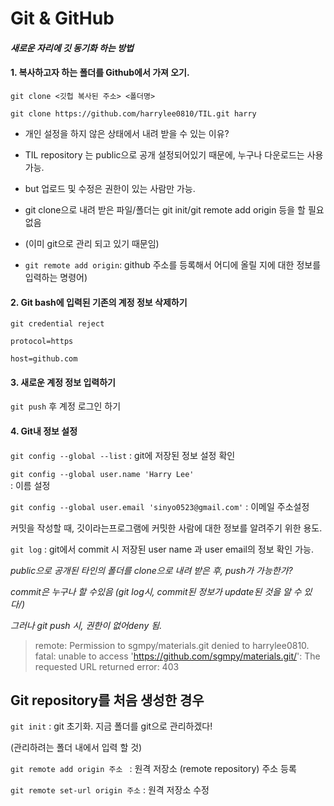 # Git & GitHub

#### *새로운 자리에 깃 동기화 하는 방법*

#### 1. 복사하고자 하는 폴더를 Github에서 가져 오기.

`git clone <깃헙 복사된 주소> <폴더명>`

`git clone https://github.com/harrylee0810/TIL.git harry`

- 개인 설정을 하지 않은 상태에서 내려 받을 수 있는 이유?
- TIL repository  는 public으로 공개 설정되어있기 때문에, 누구나 다운로드는 사용 가능.
- but 업로드 및 수정은 권한이 있는 사람만 가능.
- git clone으로 내려 받은 파일/폴더는 git init/git remote add origin 등을 할 필요 없음 
- (이미 git으로 관리 되고 있기 때문임) 

- `git remote add origin`: github 주소를 등록해서 어디에 올릴 지에 대한 정보를 입력하는 명령어)

#### 2. Git bash에 입력된 기존의 계정 정보 삭제하기

`git credential reject`

`protocol=https`

`host=github.com`

#### 3. 새로운 계정 정보 입력하기

`git push`  후 계정 로그인 하기

#### 4. Git내 정보 설정 

`git config --global --list` : git에 저장된 정보 설정 확인

`git config --global user.name 'Harry Lee'                                                                                           ` :  이름 설정

`git config --global user.email 'sinyo0523@gmail.com'` : 이메일 주소설정

커밋을 작성할 때,  깃이라는프로그램에 커밋한 사람에 대한 정보를 알려주기 위한 용도.

`git log`  :  git에서 commit 시 저장된 user name 과 user email의 정보 확인 가능.



*public으로 공개된 타인의 폴더를 clone으로 내려 받은 후, push가 가능한가?*

*commit은 누구나 할 수있음 (git log시, commit된 정보가 update된 것을 알 수 있다/)*

*그러나 git push 시, 권한이 없어deny 됨.*

> remote: Permission to sgmpy/materials.git denied to harrylee0810.                                                                     fatal: unable to access 'https://github.com/sgmpy/materials.git/': The requested URL returned error: 403



## Git repository를 처음 생성한 경우

`git init`  : git 초기화. 지금 폴더를 git으로 관리하겠다!

(관리하려는 폴더 내에서 입력 할 것)

`git remote add origin 주소 ` : 원격 저장소 (remote repository) 주소 등록

`git remote set-url origin 주소` : 원격 저장소 수정



